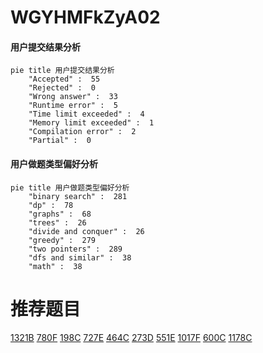 # WGYHMFkZyA02

<!-- tabs:start -->



#### **用户提交结果分析**

```mermaid
pie title 用户提交结果分析
    "Accepted" :  55
    "Rejected" :  0
    "Wrong answer" :  33
    "Runtime error" :  5
    "Time limit exceeded" :  4
    "Memory limit exceeded" :  1
    "Compilation error" :  2
    "Partial" :  0
```

#### **用户做题类型偏好分析**

```mermaid
pie title 用户做题类型偏好分析
    "binary search" :  281
    "dp" :  78
    "graphs" :  68
    "trees" :  26
    "divide and conquer" :  26
    "greedy" :  279
    "two pointers" :  289
    "dfs and similar" :  38
    "math" :  38
```



<!-- tabs:end -->
# 推荐题目
[1321B](https://codeforces.com/contest/1321/problem/B)
[780F](https://codeforces.com/contest/780/problem/F)
[198C](https://codeforces.com/contest/198/problem/C)
[727E](https://codeforces.com/contest/727/problem/E)
[464C](https://codeforces.com/contest/464/problem/C)
[273D](https://codeforces.com/contest/273/problem/D)
[551E](https://codeforces.com/contest/551/problem/E)
[1017F](https://codeforces.com/contest/1017/problem/F)
[600C](https://codeforces.com/contest/600/problem/C)
[1178C](https://codeforces.com/contest/1178/problem/C)
